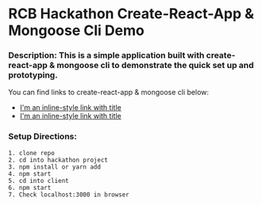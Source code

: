 # RCB Hackathon Create-React-App & Mongoose Cli Demo

### Description: This is a simple application built with create-react-app & mongoose cli to demonstrate the quick set up and prototyping.

You can find links to create-react-app & mongoose cli below:
* [I'm an inline-style link with title](https://github.com/facebookincubator/create-react-app "Create React App")
* [I'm an inline-style link with title](https://www.npmjs.com/package/mongoose-cli "Mongoose Cli")

### Setup Directions:
```
1. clone repo
2. cd into hackathon project
3. npm install or yarn add  
4. npm start
5. cd into client
6. npm start
7. Check localhost:3000 in browser
